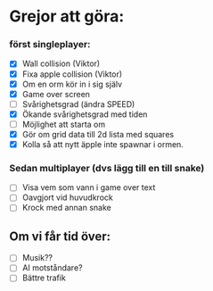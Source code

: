 # Grejor att göra:

### först singleplayer:
- [x] Wall collision (Viktor)
- [x] Fixa apple collision (Viktor)
- [x] Om en orm kör in i sig själv
- [x] Game over screen
- [ ] Svårighetsgrad (ändra SPEED)
- [x] Ökande svårighetsgrad med tiden
- [ ] Möjlighet att starta om
- [x] Gör om grid data till 2d lista med squares
- [x] Kolla så att nytt äpple inte spawnar i ormen.

### Sedan multiplayer (dvs lägg till en till snake)
- [ ] Visa vem som vann i game over text
- [ ] Oavgjort vid huvudkrock
- [ ] Krock med annan snake

## Om vi får tid över:
- [ ] Musik??
- [ ] AI motståndare?
- [ ] Bättre trafik
